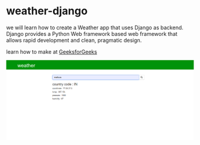 # weather-django

we will learn how to create a Weather app that uses Django as backend. Django provides a Python Web framework based web framework that allows rapid development and clean, pragmatic design.

learn how to make at <a href="https://www.geeksforgeeks.org/weather-app-using-django-python/" target="_blank"> GeeksforGeeks </a>

![screen](screen.png)
